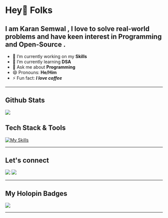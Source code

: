 # Hey👋 Folks

<!--
**Karansemwal/Karansemwal** is a ✨ _special_ ✨ repository because its `README.md` (this file) appears on your GitHub profile.
-->
## I am Karan Semwal , I love to solve real-world problems and have keen interest in Programming and Open-Source .


- 🔭 I’m currently working on my **Skills**
- 🌱 I’m currently learning **DSA** 
- 💬 Ask me about **Programming**
- 😄 Pronouns: **He/Him**
- ⚡ Fun fact: ***I love coffee*** 



---


## Github Stats

<img 
   src="https://github-readme-stats.vercel.app/api?username=Karansemwal&show_icons=true&theme=tokyonight" 
/>


## Tech Stack & Tools


[![My Skills](https://skillicons.dev/icons?i=html,c,cpp,markdown,git,github,vscode)](https://skillicons.dev)


---


## Let's connect

[ ![](https://skillicons.dev/icons?i=twitter)](https://twitter.com/Karansemwal6)
[ ![](https://skillicons.dev/icons?i=linkedin)](https://www.linkedin.com/in/karan-semwal-028605226/)


---


## My Holopin Badges


![](https://www.holopin.io/_next/image?url=%2Fapi%2Fuser%2Fboard%3Fuser%3Dkaransemwal6&w=1920&q=75)

---
